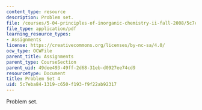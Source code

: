 ```yaml
---
content_type: resource
description: Problem set.
file: /courses/5-04-principles-of-inorganic-chemistry-ii-fall-2008/5c7eba841319c650f193f9f22ab92317_5_04_f08_ps4.pdf
file_type: application/pdf
learning_resource_types:
- Assignments
license: https://creativecommons.org/licenses/by-nc-sa/4.0/
ocw_type: OCWFile
parent_title: Assignments
parent_type: CourseSection
parent_uid: 49dee493-49ff-2d68-31eb-d0927ee74cd9
resourcetype: Document
title: Problem Set 4
uid: 5c7eba84-1319-c650-f193-f9f22ab92317
---
```

Problem set.
